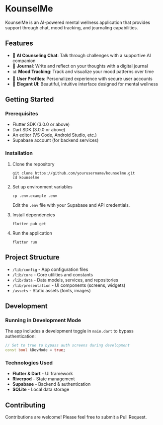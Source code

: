 # KounselMe

KounselMe is an AI-powered mental wellness application that provides support through chat, mood tracking, and journaling capabilities.

## Features

- 🤖 **AI Counseling Chat**: Talk through challenges with a supportive AI companion
- 📔 **Journal**: Write and reflect on your thoughts with a digital journal
- 📊 **Mood Tracking**: Track and visualize your mood patterns over time
- 👤 **User Profiles**: Personalized experience with secure user accounts
- 🎨 **Elegant UI**: Beautiful, intuitive interface designed for mental wellness

## Getting Started

### Prerequisites

- Flutter SDK (3.0.0 or above)
- Dart SDK (3.0.0 or above)
- An editor (VS Code, Android Studio, etc.)
- Supabase account (for backend services)

### Installation

1. Clone the repository
   ```
   git clone https://github.com/yourusername/kounselme.git
   cd kounselme
   ```

2. Set up environment variables
   ```
   cp .env.example .env
   ```
   Edit the `.env` file with your Supabase and API credentials.

3. Install dependencies
   ```
   flutter pub get
   ```

4. Run the application
   ```
   flutter run
   ```

## Project Structure

- `/lib/config` - App configuration files
- `/lib/core` - Core utilities and constants
- `/lib/data` - Data models, services, and repositories
- `/lib/presentation` - UI components (screens, widgets)
- `/assets` - Static assets (fonts, images)

## Development

### Running in Development Mode

The app includes a development toggle in `main.dart` to bypass authentication:

```dart
// Set to true to bypass auth screens during development
const bool kDevMode = true;
```

### Technologies Used

- **Flutter & Dart** - UI framework
- **Riverpod** - State management
- **Supabase** - Backend & authentication
- **SQLite** - Local data storage

## Contributing

Contributions are welcome! Please feel free to submit a Pull Request.

